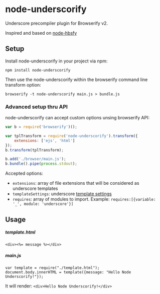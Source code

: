 # node-underscorify

Underscore precompiler plugin for Browserify v2.

Inspired and based on [node-hbsfy](https://github.com/epeli/node-hbsfy)

## Setup

Install node-underscorify in your project via npm:

`npm install node-underscorify`

Then use the node-underscorify within the browserify command line transform option:

`browserify -t node-underscorify main.js > bundle.js`

### Advanced setup thru API

node-underscorify can accept custom options unsing browserify API:

```js
var b = require('browserify')();

var tplTransform = require('node-underscorify').transform({
    extensions: ['ejs', 'html']
});
b.transform(tplTransform);

b.add('./browser/main.js');
b.bundle().pipe(process.stdout);
```

Accepted options:
- `extensions`: array of file extensions that will be considered as underscore
templates
- `templateSettings`: underscore [template settings](http://underscorejs.org/#template)
- `requires`: array of modules to import. Example: `requires:[{variable: '_', module: 'underscore'}]`

## Usage

##### template.html
```
<div><%= message %></div>
```

##### main.js
```
var template = require("./template.html");
document.body.innerHTML = template({message: "Hello Node Underscorify!"});
```

It will render: `<div>Hello Node Underscorify!</div>`
